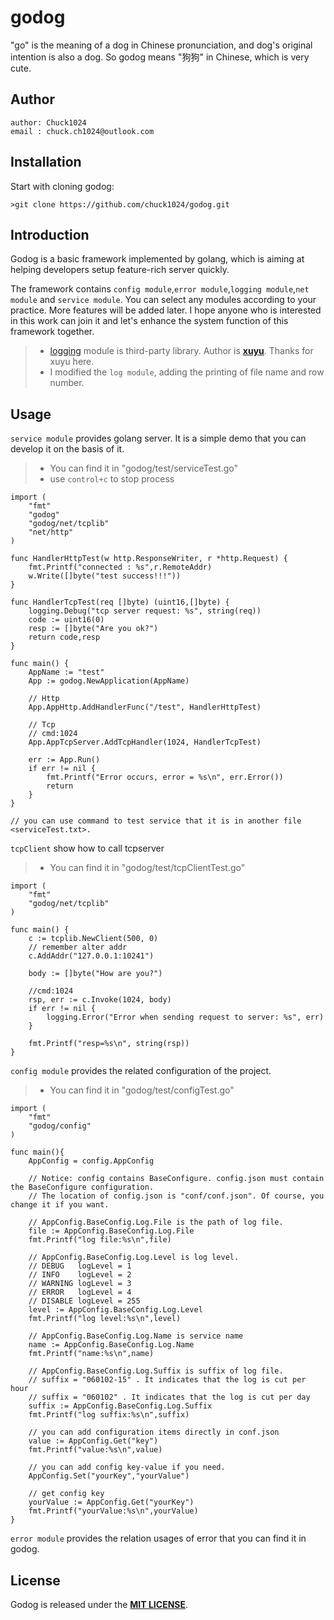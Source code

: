 # godog

"go" is the meaning of a dog in Chinese pronunciation, and dog's original intention is also a dog. So godog means "狗狗" in Chinese, which is very cute.


## Author

```
author: Chuck1024
email : chuck.ch1024@outlook.com
```

## Installation

Start with cloning godog:

```
>git clone https://github.com/chuck1024/godog.git
```

## Introduction

Godog is a basic framework implemented by golang, which is aiming at helping developers setup feature-rich server quickly.

The framework contains `config module`,`error module`,`logging module`,`net module` and `service module`. You can select any modules according to your practice. More features will be added later. I hope anyone who is interested in this work can join it and let's enhance the system function of this framework together.

>* [logging](https://github.com/xuyu/logging)  module is third-party library. Author is [**xuyu**](https://github.com/xuyu). Thanks for xuyu here.
>* I modified the `log module`, adding the printing of file name and row number.   

## Usage

`service module` provides golang server. It is a simple demo that you can develop it on the basis of it. 
>* You can find it in "godog/test/serviceTest.go"
>* use `control+c` to stop process

```
import (
	"fmt"
	"godog"
	"godog/net/tcplib"
	"net/http"
)

func HandlerHttpTest(w http.ResponseWriter, r *http.Request) {
	fmt.Printf("connected : %s",r.RemoteAddr)
	w.Write([]byte("test success!!!"))
}

func HandlerTcpTest(req []byte) (uint16,[]byte) {
	logging.Debug("tcp server request: %s", string(req))
	code := uint16(0)
	resp := []byte("Are you ok?")
	return code,resp
}

func main() {
	AppName := "test"
	App := godog.NewApplication(AppName)
	
	// Http
	App.AppHttp.AddHandlerFunc("/test", HandlerHttpTest)
	
	// Tcp
	// cmd:1024
	App.AppTcpServer.AddTcpHandler(1024, HandlerTcpTest)

	err := App.Run()
	if err != nil {
		fmt.Printf("Error occurs, error = %s\n", err.Error())
		return
	}
}

// you can use command to test service that it is in another file <serviceTest.txt>.
```
`tcpClient` show how to call tcpserver
>* You can find it in "godog/test/tcpClientTest.go"

```
import (
	"fmt"
	"godog/net/tcplib"
)

func main() {
	c := tcplib.NewClient(500, 0)
	// remember alter addr 
	c.AddAddr("127.0.0.1:10241")

	body := []byte("How are you?")

	//cmd:1024
	rsp, err := c.Invoke(1024, body)
	if err != nil {
		logging.Error("Error when sending request to server: %s", err)
	}

	fmt.Printf("resp=%s\n", string(rsp))
}
```

`config module` provides the related configuration of the project.
>* You can find it in "godog/test/configTest.go"

```
import (
	"fmt"
	"godog/config"
)

func main(){
	AppConfig = config.AppConfig

	// Notice: config contains BaseConfigure. config.json must contain the BaseConfigure configuration.
	// The location of config.json is "conf/conf.json". Of course, you change it if you want.

	// AppConfig.BaseConfig.Log.File is the path of log file.
	file := AppConfig.BaseConfig.Log.File
	fmt.Printf("log file:%s\n",file)

	// AppConfig.BaseConfig.Log.Level is log level.
	// DEBUG   logLevel = 1
	// INFO    logLevel = 2
	// WARNING logLevel = 3
	// ERROR   logLevel = 4
	// DISABLE logLevel = 255
	level := AppConfig.BaseConfig.Log.Level
	fmt.Printf("log level:%s\n",level)

	// AppConfig.BaseConfig.Log.Name is service name
	name := AppConfig.BaseConfig.Log.Name
	fmt.Printf("name:%s\n",name)

	// AppConfig.BaseConfig.Log.Suffix is suffix of log file.
	// suffix = "060102-15" . It indicates that the log is cut per hour
	// suffix = "060102" . It indicates that the log is cut per day
	suffix := AppConfig.BaseConfig.Log.Suffix
	fmt.Printf("log suffix:%s\n",suffix)

	// you can add configuration items directly in conf.json
	value := AppConfig.Get("key")
	fmt.Printf("value:%s\n",value)

	// you can add config key-value if you need.
	AppConfig.Set("yourKey","yourValue")

	// get config key
	yourValue := AppConfig.Get("yourKey")
	fmt.Printf("yourValue:%s\n",yourValue)
}
```

`error module` provides the relation usages of error that you can find it in godog.

## License

Godog is released under the [**MIT LICENSE**](http://opensource.org/licenses/mit-license.php).  

